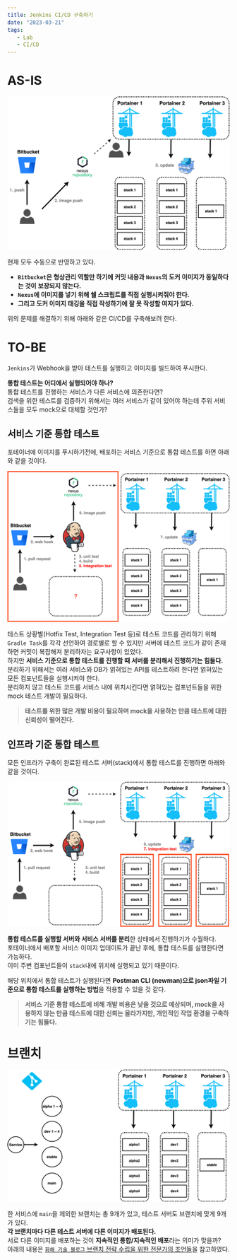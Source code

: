 ```yaml
---
title: Jenkins CI/CD 구축하기
date: "2023-03-21"
tags:
   - Lab
   - CI/CD
---
```


# AS-IS

![](ASIS.png)

현재 모두 수동으로 반영하고 있다.  
- **`Bitbucket`은 형상관리 역할만 하기에 커밋 내용과 `Nexus`의 도커 이미지가 동일하다는 것이 보장되지 않는다.**  
- **`Nexus`에 이미지를 넣기 위해 쉘 스크립트를 직접 실행시켜줘야 한다.**  
- **그리고 도커 이미지 태깅을 직접 작성하기에 잘 못 작성할 여지가 있다.** 
  
위의 문제를 해결하기 위해 아래와 같은 CI/CD를 구축해보려 한다.  
  
# TO-BE

`Jenkins`가 Webhook을 받아 테스트를 실행하고 이미지를 빌드하여 푸시한다.  
    
**통합 테스트는 어디에서 실행되어야 하나?**  
통합 테스트를 진행하는 서비스가 다른 서비스에 의존한다면?  
검색을 위한 테스트를 검증하기 위해서는 여러 서비스가 같이 있어야 하는데 주위 서비스들을 모두 mock으로 대체할 것인가?  

## 서비스 기준 통합 테스트

포테이너에 이미지를 푸시하기전에, 배포하는 서비스 기준으로 통합 테스트를 하면 아래와 같을 것이다.  

![](TOBE.png)

테스트 상황별(Hotfix Test, Integration Test 등)로 테스트 코드를 관리하기 위해 `Gradle Task`를 각각 선언하여 경로별로 할 수 있지만 서버에 테스트 코드가 같이 존재하면 커밋이 복잡해져 분리하자는 요구사항이 있었다.  
하지만 **서비스 기준으로 통합 테스트를 진행할 때 서버를 분리해서 진행하기는 힘들다.**  
분리하기 위해서는 여러 서비스와 DB가 얽혀있는 API를 테스트하려 한다면 얽혀있는 모든 컴포넌트들을 실행시켜야 한다.  
분리하지 않고 테스트 코드를 서비스 내에 위치시킨다면 얽혀있는 컴포넌트들을 위한 mock 테스트 개발이 필요하다.  
> **테스트를 위한 많은 개발 비용이 필요하며 mock을 사용하는 만큼 테스트에 대한 신뢰성이 떨어진다.**  

## 인프라 기준 통합 테스트

모든 인프라가 구축이 완료된 테스트 서버(stack)에서 통합 테스트를 진행하면 아래와 같을 것이다.  

![](TOBE2.png)

**통합 테스트를 실행할 서버와 서비스 서버를 분리**한 상태에서 진행하기가 수월하다.  
포테이너에서 배포할 서비스 이미지 업데이트가 끝난 후에, 통합 테스트를 실행한다면 가능하다.  
이미 주변 컴포넌트들이 `stack`내에 위치해 실행되고 있기 때문이다.  
  
해당 위치에서 통합 테스트가 실행된다면 **Postman CLI (newman)으로 json파일 기준으로 통합 테스트를 실행하는 방법**을 적용할 수 있을 것 같다.  
> **서비스 기준 통합 테스트에 비해 개발 비용은 낮을 것으로 예상되며, mock을 사용하지 않는 만큼 테스트에 대한 신뢰는 올라가지만, 개인적인 작업 환경을 구축하기는 힘들다.**  

# 브랜치

![](branch.png)

한 서비스에 `main`을 제외한 브랜치는 총 9개가 있고, 테스트 서버도 브랜치에 맞게 9개가 있다.  
**각 브랜치마다 다른 테스트 서버에 다른 이미지가 배포된다.**  
서로 다른 이미지를 배포하는 것이 **지속적인 통합/지속적인 배포**라는 의미가 맞을까?  
아래의 내용은 [`화해 기술 블로그` 브랜치 전략 수립을 위한 전문가의 조언들](https://blog.hwahae.co.kr/all/tech/9507)을 참고하였다. 